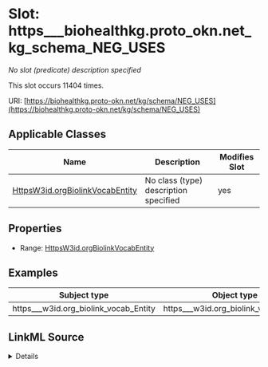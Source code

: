 

# Slot: https___biohealthkg.proto_okn.net_kg_schema_NEG_USES


_No slot (predicate) description specified_






This slot occurs 11404 times.


URI: [https://biohealthkg.proto-okn.net/kg/schema/NEG_USES](https://biohealthkg.proto-okn.net/kg/schema/NEG_USES)



<!-- no inheritance hierarchy -->





## Applicable Classes

| Name | Description | Modifies Slot |
| --- | --- | --- |
| [HttpsW3id.orgBiolinkVocabEntity](../classes/HttpsW3id.orgBiolinkVocabEntity.md) | No class (type) description specified |  yes  |







## Properties

* Range: [HttpsW3id.orgBiolinkVocabEntity](../classes/HttpsW3id.orgBiolinkVocabEntity.md)






## Examples

| Subject type | Object type | Example subject | Example object | Occurrences |
| --- | --- | --- | --- | --- |
| https___w3id.org_biolink_vocab_Entity | https___w3id.org_biolink_vocab_Entity | http://linkedlifedata.com/resource/umls/id/C0000820 | http://linkedlifedata.com/resource/umls/id/C0026088 | 11404 |




## LinkML Source

<details>

```yaml
name: https___biohealthkg.proto-okn.net_kg_schema_NEG_USES
annotations:
  count:
    tag: count
    value: 11404
description: No slot (predicate) description specified
examples:
- object:
    example_object: http://linkedlifedata.com/resource/umls/id/C0026088
    example_object_type: https___w3id.org_biolink_vocab_Entity
    example_predicate: https://biohealthkg.proto-okn.net/kg/schema/NEG_USES
    example_subject: http://linkedlifedata.com/resource/umls/id/C0000820
    example_subject_type: https___w3id.org_biolink_vocab_Entity
from_schema: biohealth
rank: 1000
slot_uri: https://biohealthkg.proto-okn.net/kg/schema/NEG_USES
alias: https___biohealthkg.proto_okn.net_kg_schema_NEG_USES
domain_of:
- https___w3id.org_biolink_vocab_Entity
range: https___w3id.org_biolink_vocab_Entity

```
</details>
